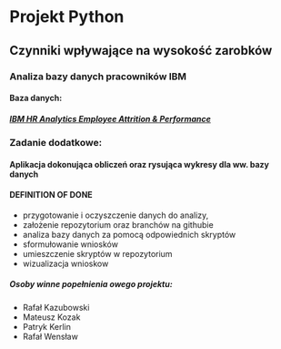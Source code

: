# **Projekt Python**

&NewLine;
&NewLine;
## Czynniki wpływające na wysokość zarobków
### Analiza bazy danych pracowników IBM

&NewLine;
&NewLine;
#### Baza danych:
##### [IBM HR Analytics Employee Attrition & Performance](https://www.kaggle.com/pavansubhasht/ibm-hr-analytics-attrition-dataset)

&NewLine;
&NewLine;
### Zadanie dodatkowe:
#### Aplikacja dokonująca obliczeń oraz rysująca wykresy dla ww. bazy danych
&NewLine;
&NewLine;
#### DEFINITION OF DONE
- przygotowanie i oczyszczenie danych do analizy,
- założenie repozytorium oraz branchów na githubie
- analiza bazy danych za pomocą odpowiednich skryptów
- sformułowanie wniosków
- umieszczenie skryptów w repozytorium
- wizualizacja wnioskow
&NewLine;
&NewLine;
&NewLine;
##### Osoby winne popełnienia owego projektu:
- Rafał Kazubowski
- Mateusz Kozak
- Patryk Kerlin
- Rafał Wensław
